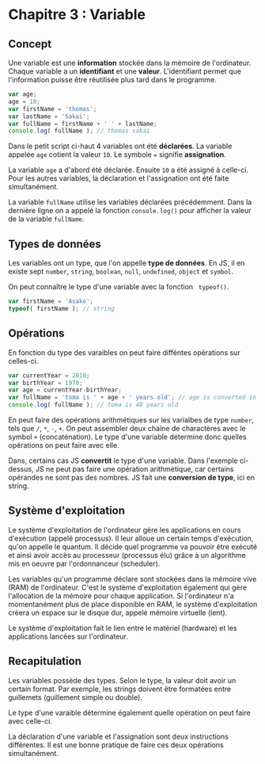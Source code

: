 # Chapitre 3 : Variable

## Concept

Une variable est une **information** stockée dans la mémoire de l'ordinateur. Chaque variable a un **identifiant** et une **valeur**. L'identifiant permet que l'information puisse être réutilisée plus tard dans le programme.


```js
var age;
age = 10;
var firstName = 'thomas';
var lastName = 'Sakai';
var fullName = firstName + ' ' + lastName;
console.log( fullName ); // thomas sakai

```

Dans le petit script ci-haut 4 variables ont été **déclarées**. La variable appelée `age` cotient la valeur `10`. Le symbole `=` signifie **assignation**.

La variable `age` a d'abord été déclarée. Ensuite `10` a été assigné à celle-ci. Pour les autres variables, la déclaration et l'assignation ont été faite simultanément.

La variable `fullName` utilise les variables déclarées précédemment. Dans la dernière ligne on a appelé la fonction `console.log()` pour afficher la valeur de la variable `fullName`.

## Types de données
Les variables ont un type, que l'on appelle **type de données**. En JS, il en existe sept `number`, `string`, `boolean`, `null`, `undefined`, `object` et `symbol`.

On peut connaître le type d'une variable avec la fonction ` typeof()`.

```js
var firstName = 'Asako';
typeof( firstName ); // string
```

## Opérations

En fonction du type des varaibles on peut faire difféntes opérations sur celles-ci.

```js
var currentYear = 2018;
var birthYear = 1970;
var age = currentYear-birthYear;
var fullName = 'toma is ' + age + ' years old'; // age is converted in a string by JS
console.log( fullName ); // toma is 48 years old

```
En peut faire des opérations arithmétiques sur les varialbes de type `number`, tels que `/`, `*`, `-`, `+`. On peut assembler deux chaîne de charactères avec le symbol `+` (concaténation). Le type d'une variable détermine donc quelles opérations on peut faire avec elle.

Dans, certains cas JS **convertit** le type d'une variable. Dans l'exemple ci-dessus, JS ne peut pas faire une opération arithmétique, car certains opérandes ne sont pas des nombres. JS fait une **conversion de type**, ici en string.


## Système d'exploitation

Le système d'exploitation de l'ordinateur gère les applications en cours d'exécution (appelé processus). Il leur alloue un certain temps d'exécution, qu'on appelle le quantum. Il décide quel programme va pouvoir être exécuté et ainsi avoir accès au processeur (processus élu) grâce à un algorithme mis en oeuvre par l'ordonnanceur (scheduler).

Les variables qu'un programme déclare sont stockées dans la mémoire vive (RAM) de l'ordinateur. C'est le système d'exploitation également qui gère l'allocation de la mémoire pour chaque application. Si l'ordinateur n'a momentanément plus de place disponible en RAM, le système d'exploitation créera un espace sur le disque dur, appelé mémoire virtuelle (lent).

Le système d'exploitation fait le lien entre le matériel (hardware) et les applications lancées sur l'ordinateur.

## Recapitulation

Les variables possède des types. Selon le type, la valeur doit avoir un certain format. Par exemple, les strings doivent être formatées entre guillemets (guillement simple ou double).

Le type d'une varaible détermine également quelle opération on peut faire avec celle-ci.

La déclaration d'une variable et l'assignation sont deux instructions différentes. Il est une bonne pratique de faire ces deux opérations simultanément.
